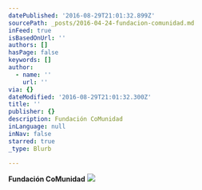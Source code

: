 ```yaml
---
datePublished: '2016-08-29T21:01:32.899Z'
sourcePath: _posts/2016-04-24-fundacion-comunidad.md
inFeed: true
isBasedOnUrl: ''
authors: []
hasPage: false
keywords: []
author:
  - name: ''
    url: ''
via: {}
dateModified: '2016-08-29T21:01:32.300Z'
title: ''
publisher: {}
description: Fundación CoMunidad
inLanguage: null
inNav: false
starred: true
_type: Blurb

---
```

**Fundación CoMunidad**
![](https://s3-us-west-2.amazonaws.com/the-grid-img/p/7bf7b7a4ce960c42b970727a4857d04f77e913b3.png)